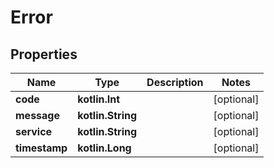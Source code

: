 
# Error

## Properties
Name | Type | Description | Notes
------------ | ------------- | ------------- | -------------
**code** | **kotlin.Int** |  |  [optional]
**message** | **kotlin.String** |  |  [optional]
**service** | **kotlin.String** |  |  [optional]
**timestamp** | **kotlin.Long** |  |  [optional]



